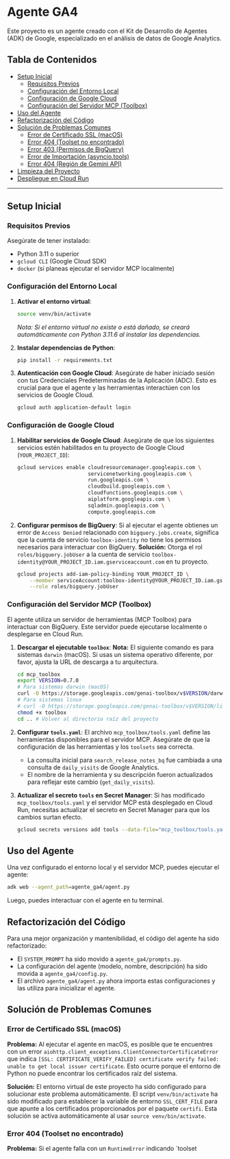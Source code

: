 # Agente GA4

Este proyecto es un agente creado con el Kit de Desarrollo de Agentes (ADK) de Google, especializado en el análisis de datos de Google Analytics.

## Tabla de Contenidos
- [Setup Inicial](#setup-inicial)
  - [Requisitos Previos](#requisitos-previos)
  - [Configuración del Entorno Local](#configuración-del-entorno-local)
  - [Configuración de Google Cloud](#configuración-de-google-cloud)
  - [Configuración del Servidor MCP (Toolbox)](#configuración-del-servidor-mcp-toolbox)
- [Uso del Agente](#uso-del-agente)
- [Refactorización del Código](#refactorización-del-código)
- [Solución de Problemas Comunes](#solución-de-problemas-comunes)
  - [Error de Certificado SSL (macOS)](#error-de-certificado-ssl-macos)
  - [Error 404 (Toolset no encontrado)](#error-404-toolset-no-encontrado)
  - [Error 403 (Permisos de BigQuery)](#error-403-permisos-de-bigquery)
  - [Error de Importación (asyncio.tools)](#error-de-importación-asyncio.tools)
  - [Error 404 (Región de Gemini API)](#error-404-región-de-gemini-api)
- [Limpieza del Proyecto](#limpieza-del-proyecto)
- [Despliegue en Cloud Run](#despliegue-en-cloud-run)

---

## Setup Inicial

### Requisitos Previos
Asegúrate de tener instalado:
- Python 3.11 o superior
- `gcloud CLI` (Google Cloud SDK)
- `docker` (si planeas ejecutar el servidor MCP localmente)

### Configuración del Entorno Local

1.  **Activar el entorno virtual**:
    ```bash
    source venv/bin/activate
    ```
    *Nota: Si el entorno virtual no existe o está dañado, se creará automáticamente con Python 3.11.6 al instalar las dependencias.*

2.  **Instalar dependencias de Python**:
    ```bash
    pip install -r requirements.txt
    ```

3.  **Autenticación con Google Cloud**:
    Asegúrate de haber iniciado sesión con tus Credenciales Predeterminadas de la Aplicación (ADC). Esto es crucial para que el agente y las herramientas interactúen con los servicios de Google Cloud.
    ```bash
    gcloud auth application-default login
    ```

### Configuración de Google Cloud

1.  **Habilitar servicios de Google Cloud**:
    Asegúrate de que los siguientes servicios estén habilitados en tu proyecto de Google Cloud (`YOUR_PROJECT_ID`):
    ```bash
    gcloud services enable cloudresourcemanager.googleapis.com \
                           servicenetworking.googleapis.com \
                           run.googleapis.com \
                           cloudbuild.googleapis.com \
                           cloudfunctions.googleapis.com \
                           aiplatform.googleapis.com \
                           sqladmin.googleapis.com \
                           compute.googleapis.com
    ```

2.  **Configurar permisos de BigQuery**:
    Si al ejecutar el agente obtienes un error de `Access Denied` relacionado con `bigquery.jobs.create`, significa que la cuenta de servicio `toolbox-identity` no tiene los permisos necesarios para interactuar con BigQuery.
    **Solución:** Otorga el rol `roles/bigquery.jobUser` a la cuenta de servicio `toolbox-identity@YOUR_PROJECT_ID.iam.gserviceaccount.com` en tu proyecto.
    ```bash
    gcloud projects add-iam-policy-binding YOUR_PROJECT_ID \
        --member serviceAccount:toolbox-identity@YOUR_PROJECT_ID.iam.gserviceaccount.com \
        --role roles/bigquery.jobUser
    ```

### Configuración del Servidor MCP (Toolbox)

El agente utiliza un servidor de herramientas (MCP Toolbox) para interactuar con BigQuery. Este servidor puede ejecutarse localmente o desplegarse en Cloud Run.

1.  **Descargar el ejecutable `toolbox`**:
    **Nota:** El siguiente comando es para sistemas `darwin` (macOS). Si usas un sistema operativo diferente, por favor, ajusta la URL de descarga a tu arquitectura.
    ```bash
    cd mcp_toolbox
    export VERSION=0.7.0
    # Para sistemas darwin (macOS)
    curl -O https://storage.googleapis.com/genai-toolbox/v$VERSION/darwin/amd64/toolbox
    # Para sistemas linux
    # curl -O https://storage.googleapis.com/genai-toolbox/v$VERSION/linux/amd64/toolbox
    chmod +x toolbox
    cd .. # Volver al directorio raíz del proyecto
    ```

2.  **Configurar `tools.yaml`**:
    El archivo `mcp_toolbox/tools.yaml` define las herramientas disponibles para el servidor MCP. Asegúrate de que la configuración de las herramientas y los `toolsets` sea correcta.
    *   La consulta inicial para `search_release_notes_bq` fue cambiada a una consulta de `daily_visits` de Google Analytics.
    *   El nombre de la herramienta y su descripción fueron actualizados para reflejar este cambio (`get_daily_visits`).

3.  **Actualizar el secreto `tools` en Secret Manager**:
    Si has modificado `mcp_toolbox/tools.yaml` y el servidor MCP está desplegado en Cloud Run, necesitas actualizar el secreto en Secret Manager para que los cambios surtan efecto.
    ```bash
    gcloud secrets versions add tools --data-file="mcp_toolbox/tools.yaml"
    ```

## Uso del Agente

Una vez configurado el entorno local y el servidor MCP, puedes ejecutar el agente:

```bash
adk web --agent_path=agente_ga4/agent.py
```
Luego, puedes interactuar con el agente en tu terminal.

## Refactorización del Código

Para una mejor organización y mantenibilidad, el código del agente ha sido refactorizado:
- El `SYSTEM_PROMPT` ha sido movido a `agente_ga4/prompts.py`.
- La configuración del agente (modelo, nombre, descripción) ha sido movida a `agente_ga4/config.py`.
- El archivo `agente_ga4/agent.py` ahora importa estas configuraciones y las utiliza para inicializar el agente.

## Solución de Problemas Comunes

### Error de Certificado SSL (macOS)

**Problema:** Al ejecutar el agente en macOS, es posible que te encuentres con un error `aiohttp.client_exceptions.ClientConnectorCertificateError` que indica `[SSL: CERTIFICATE_VERIFY_FAILED] certificate verify failed: unable to get local issuer certificate`. Esto ocurre porque el entorno de Python no puede encontrar los certificados raíz del sistema.

**Solución:** El entorno virtual de este proyecto ha sido configurado para solucionar este problema automáticamente. El script `venv/bin/activate` ha sido modificado para establecer la variable de entorno `SSL_CERT_FILE` para que apunte a los certificados proporcionados por el paquete `certifi`. Esta solución se activa automáticamente al usar `source venv/bin/activate`.

### Error 404 (Toolset no encontrado)

**Problema:** Si el agente falla con un `RuntimeError` indicando `toolset